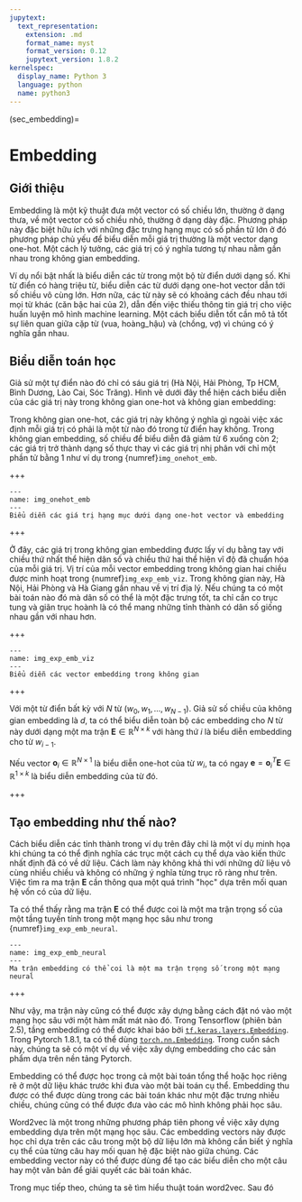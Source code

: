 ```yaml
---
jupytext:
  text_representation:
    extension: .md
    format_name: myst
    format_version: 0.12
    jupytext_version: 1.8.2
kernelspec:
  display_name: Python 3
  language: python
  name: python3
---
```


(sec_embedding)=
# Embedding


## Giới thiệu

Embedding là một kỹ thuật đưa một vector có số chiều lớn, thường ở dạng thưa, về một vector có số chiều nhỏ, thường ở dạng dày đặc. Phương pháp này đặc biệt hữu ích với những đặc trưng hạng mục có số phần tử lớn ở đó phương pháp chủ yếu để biểu diễn mỗi giá trị thường là một vector dạng one-hot. Một cách lý tưởng, các giá trị có ý nghĩa  tương tự nhau nằm gần nhau trong không gian embedding.

Ví dụ nổi bật nhất là biểu diễn các từ trong một bộ từ điển dưới dạng số. Khi từ điển có hàng triệu từ,  biểu diễn các từ dưới dạng one-hot vector dẫn tới số chiều vô cùng lớn. Hơn nữa, các từ này sẽ có khoảng cách đều nhau tới mọi từ khác (căn bậc hai của 2), dẫn đến việc thiếu thông tin giá trị cho việc huấn luyện mô hình machine learning. Một cách biểu diễn tốt cần mô tả tốt sự liên quan giữa cặp từ (vua, hoàng_hậu) và (chồng, vợ) vì chúng có ý nghĩa gần nhau.

## Biểu diễn toán học

Giả sử một tự điển nào đó chỉ có sáu giá trị (Hà Nội, Hải Phòng, Tp HCM, Bình Dương, Lào Cai, Sóc Trăng). Hình vẽ dưới đây thể hiện cách biểu diễn của các giá trị này trong không gian one-hot và không gian embedding:

Trong không gian one-hot, các giá trị này không ý nghĩa gì ngoài việc xác định mỗi giá trị có phải là một từ nào đó trong từ điển hay không. Trong không gian embedding, số chiều để biểu diễn đã giảm từ 6 xuống còn 2; các giá trị trở thành dạng số thực thay vì các giá trị nhị phân với chỉ một phần tử bằng 1 như ví dụ trong {numref}`img_onehot_emb`.

+++

```{figure} imgs/emb1.png
---
name: img_onehot_emb
---
Biểu diễn các giá trị hạng mục dưới dạng one-hot vector và embedding
```

+++

Ở đây, các giá trị trong không gian embedding được lấy ví dụ bằng tay với chiều thứ nhất thể hiện dân số và chiều thứ hai thể hiện vĩ độ đã chuẩn hóa của mỗi giá trị. Vị trí của mỗi vector embedding trong không gian hai chiều được minh hoạt trong {numref}`img_exp_emb_viz`. Trong không gian này, Hà Nội, Hải Phòng và Hà Giang gần nhau về vị trí địa lý. Nếu chúng ta có một bài toán nào đó mà dân số có thể là một đặc trưng tốt, ta chỉ cần co trục tung và giãn trục hoành là có thể mang những tỉnh thành có dân số giống nhau gần với nhau hơn.

+++


```{figure} imgs/emb2.png
---
name: img_exp_emb_viz
---
Biểu diễn các vector embedding trong không gian
```

+++

Với một từ điển bất kỳ với $N$ từ $(w_0, w_1, \dots, w_{N-1})$. Giả sử số chiều của không gian embedding là $d$, ta có thể biểu diễn toàn bộ các embedding cho $N$ từ này dưới dạng một ma trận $\mathbf{E} \in \mathbb{R}^{N\times k}$ với hàng thứ $i$ là biểu diễn embedding cho từ $w_{i-1}$.

Nếu vector $\mathbf{o}_i \in \mathbb{R}^{N \times 1}$ là biểu diễn one-hot của từ $w_i$, ta có ngay $\mathbf{e} = \mathbf{o}_i^T\mathbf{E} \in \mathbb{R}^{1 \times k}$  là biểu diễn embedding của từ đó.

+++

## Tạo embedding như thế nào?

Cách biểu diễn các tỉnh thành trong ví dụ trên đây chỉ là một ví dụ minh họa khi chúng ta có thể định nghĩa các trục một cách cụ thể dựa vào kiến thức nhất định đã có về dữ liệu. Cách làm này không khả thi với những dữ liệu vô cùng nhiều chiều và không có những ý nghĩa từng trục rõ ràng như trên. Việc tìm ra ma trận $\mathbf{E}$ cần thông qua một quá trình "học" dựa trên mối quan hệ vốn có của dữ liệu.

Ta có thể thấy rằng ma trận $\mathbf{E}$ có thể được coi là một ma trận trọng số của một tầng tuyến tính trong một mạng học sâu như trong {numref}`img_exp_emb_neural`.

```{figure} imgs/emb3.png
---
name: img_exp_emb_neural
---
Ma trận embedding có thể coi là một ma trận trọng số trong một mạng neural
```

+++

Như vậy, ma trận này cũng có thể được xây dựng bằng cách đặt nó vào một mạng học sâu với một hàm mất mát nào đó. Trong Tensorflow (phiên bản 2.5), tầng embedding có thể được khai báo bởi [`tf.keras.layers.Embedding`](https://www.tensorflow.org/api_docs/python/tf/keras/layers/Embedding). Trong Pytorch 1.8.1, ta có thể dùng [`torch.nn.Embedding`](https://pytorch.org/docs/stable/generated/torch.nn.Embedding.html). Trong cuốn sách này, chúng ta sẽ có một ví dụ về việc xây dựng embedding cho các sản phẩm dựa trên nền tảng Pytorch.

Embedding có thể được học trong cả một bài toán tổng thể hoặc học riêng rẽ ở một dữ liệu khác trước khi đưa vào một bài toán cụ thể. Embedding thu được có thể được dùng trong các bài toán khác như một đặc trưng nhiều chiều, chúng cũng có thể được đưa vào các mô hình không phải học sâu.

Word2vec là một trong những phương pháp tiên phong về việc xây dựng embedding dựa trên một mạng học sâu. Các embedding vectors này được học chỉ dựa trên các câu trong một bộ dữ liệu lớn mà không cần biết ý nghĩa cụ thể của từng câu hay mối quan hệ đặc biệt nào giữa chúng. Các embedding vector này có thể được dùng để tạo các biểu diễn cho một câu hay một văn bản để giải quyết các bài toán khác.

Trong mục tiếp theo, chúng ta sẽ tìm hiểu thuật toán word2vec. Sau đó

```{code-cell} ipython3

```

